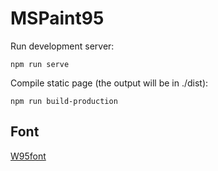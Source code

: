 # MSPaint95

Run development server:
```
npm run serve
```

Compile static page (the output will be in ./dist):
```
npm run build-production
```

## Font

[W95font](https://arnesava.github.io/w95font/)
